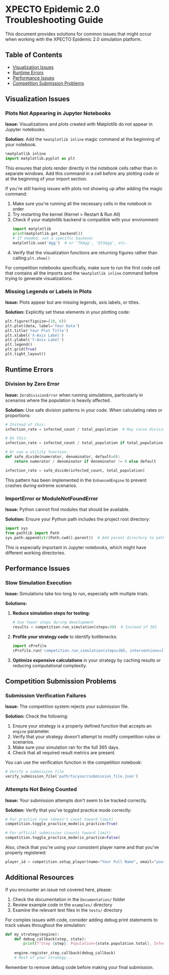 # XPECTO Epidemic 2.0 Troubleshooting Guide

This document provides solutions for common issues that might occur when working with the XPECTO Epidemic 2.0 simulation platform.

## Table of Contents
- [Visualization Issues](#visualization-issues)
- [Runtime Errors](#runtime-errors)
- [Performance Issues](#performance-issues)
- [Competition Submission Problems](#competition-submission-problems)

## Visualization Issues

### Plots Not Appearing in Jupyter Notebooks

**Issue:** Visualizations and plots created with Matplotlib do not appear in Jupyter notebooks.

**Solution:** Add the `%matplotlib inline` magic command at the beginning of your notebook.

```python
%matplotlib inline
import matplotlib.pyplot as plt
```

This ensures that plots render directly in the notebook cells rather than in separate windows. Add this command in a cell before any plotting code or at the beginning of your import section.

If you're still having issues with plots not showing up after adding the magic command:

1. Make sure you're running all the necessary cells in the notebook in order
2. Try restarting the kernel (Kernel > Restart & Run All)
3. Check if your matplotlib backend is compatible with your environment:
   ```python
   import matplotlib
   print(matplotlib.get_backend())
   # If needed, set a specific backend:
   matplotlib.use('Agg')  # or 'TkAgg', 'Qt5Agg', etc.
   ```
4. Verify that the visualization functions are returning figures rather than calling `plt.show()`

For competition notebooks specifically, make sure to run the first code cell that contains all the imports and the `%matplotlib inline` command before trying to generate visualizations.

### Missing Legends or Labels in Plots

**Issue:** Plots appear but are missing legends, axis labels, or titles.

**Solution:** Explicitly set these elements in your plotting code:

```python
plt.figure(figsize=(10, 6))
plt.plot(data, label='Your Data')
plt.title('Your Plot Title')
plt.xlabel('X-Axis Label')
plt.ylabel('Y-Axis Label')
plt.legend()
plt.grid(True)
plt.tight_layout()
```

## Runtime Errors

### Division by Zero Error

**Issue:** `ZeroDivisionError` when running simulations, particularly in scenarios where the population is heavily affected.

**Solution:** Use safe division patterns in your code. When calculating rates or proportions:

```python
# Instead of this:
infection_rate = infected_count / total_population  # May cause division by zero

# Do this:
infection_rate = infected_count / total_population if total_population > 0 else 0

# Or use a utility function:
def safe_divide(numerator, denominator, default=0):
    return numerator / denominator if denominator != 0 else default

infection_rate = safe_divide(infected_count, total_population)
```

This pattern has been implemented in the `EnhancedEngine` to prevent crashes during extreme scenarios.

### ImportError or ModuleNotFoundError

**Issue:** Python cannot find modules that should be available.

**Solution:** Ensure your Python path includes the project root directory:

```python
import sys
from pathlib import Path
sys.path.append(str(Path.cwd().parent))  # Add parent directory to path
```

This is especially important in Jupyter notebooks, which might have different working directories.

## Performance Issues

### Slow Simulation Execution

**Issue:** Simulations take too long to run, especially with multiple trials.

**Solutions:**

1. **Reduce simulation steps for testing:**
   ```python
   # Use fewer steps during development
   results = competition.run_simulation(steps=30)  # Instead of 365
   ```

2. **Profile your strategy code** to identify bottlenecks:
   ```python
   import cProfile
   cProfile.run('competition.run_simulation(steps=365, interventions=[my_strategy])')
   ```

3. **Optimize expensive calculations** in your strategy by caching results or reducing computational complexity.

## Competition Submission Problems

### Submission Verification Failures

**Issue:** The competition system rejects your submission file.

**Solution:** Check the following:

1. Ensure your strategy is a properly defined function that accepts an `engine` parameter.
2. Verify that your strategy doesn't attempt to modify competition rules or scenarios.
3. Make sure your simulation ran for the full 365 days.
4. Check that all required result metrics are present.

You can use the verification function in the competition notebook:

```python
# Verify a submission file
verify_submission_file('path/to/your/submission_file.json')
```

### Attempts Not Being Counted

**Issue:** Your submission attempts don't seem to be tracked correctly.

**Solution:** Verify that you've toggled practice mode correctly:

```python
# For practice runs (doesn't count toward limit)
competition.toggle_practice_mode(is_practice=True)

# For official submission (counts toward limit)
competition.toggle_practice_mode(is_practice=False)
```

Also, check that you're using your consistent player name and that you've properly registered:

```python
player_id = competition.setup_player(name="Your Full Name", email="your.email@example.com")
```

## Additional Resources

If you encounter an issue not covered here, please:

1. Check the documentation in the `Documentation/` folder
2. Review example code in the `examples/` directory
3. Examine the relevant test files in the `tests/` directory

For complex issues with code, consider adding debug print statements to track values throughout the simulation:

```python
def my_strategy(engine):
    def debug_callback(step, state):
        print(f"Step {step}: Population={state.population.total}, Infected={state.population.infected}")
    
    engine.register_step_callback(debug_callback)
    # Rest of your strategy...
```

Remember to remove debug code before making your final submission. 